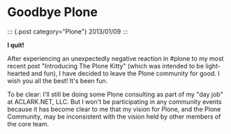 # Goodbye Plone

::: {.post category="Plone"}
2013/01/09
:::

**I quit!**

After experiencing an unexpectedly negative reaction in #plone to my
most recent post \"Introducing The Plone Kitty\" (which was intended to
be light-hearted and fun), I have decided to leave the Plone community
for good. I wish you all the best! It\'s been fun.

To be clear: I\'ll still be doing some Plone consulting as part of my
\"day job\" at ACLARK.NET, LLC. But I won\'t be participating in any
community events because it has become clear to me that my vision for
Plone, and the Plone Community, may be inconsistent with the vision held
by other members of the core team.
